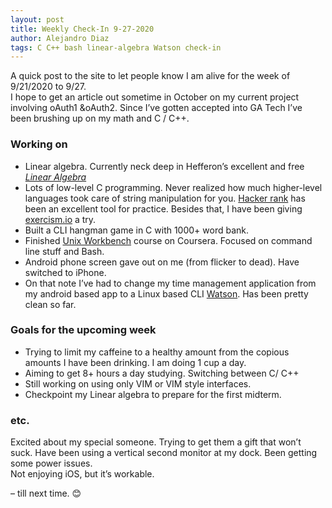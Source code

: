 ```yaml
---
layout: post
title: Weekly Check-In 9-27-2020
author: Alejandro Diaz
tags: C C++ bash linear-algebra Watson check-in
---
```


<p>A quick post to the site to let people know I am alive for the week of 9/21/2020 to 9/27.<br>
I hope to get an article out sometime in October on my current project involving oAuth1 &amp;oAuth2. Since I’ve gotten accepted into GA Tech I’ve been brushing up on my math and C / C++.</p>
<h3 id="working-on">Working on</h3>
<ul>
<li>Linear algebra. Currently neck deep in Hefferon’s excellent and free <em><a href="http://joshua.smcvt.edu/linearalgebra/">Linear Algebra</a></em></li>
<li>Lots of low-level C programming. Never realized how much higher-level languages took care of string manipulation for you. <a href="https://www.hackerrank.com">Hacker rank</a> has been an excellent tool for practice. Besides that, I have been giving <a href="https://exercism.io/">exercism.io</a> a try.</li>
<li>Built a CLI hangman game in C with 1000+ word bank.</li>
<li>Finished <a href="https://www.coursera.org/learn/unix">Unix Workbench</a> course on Coursera. Focused on command line stuff and Bash.</li>
<li>Android phone screen gave out on me (from flicker to dead). Have switched to iPhone.</li>
<li>On that note I’ve had to change my time management application from my android based app to a Linux based CLI <a href="https://github.com/TailorDev/Watson">Watson</a>. Has been pretty clean so far.</li>
</ul>
<h3 id="goals-for-the-upcoming-week">Goals for the upcoming week</h3>
<ul>
<li>Trying to limit my caffeine to a healthy amount from the copious amounts I have been drinking. I am doing 1 cup a day.</li>
<li>Aiming to get 8+ hours a day studying. Switching between C/ C++</li>
<li>Still working on using only VIM or VIM style interfaces.</li>
<li>Checkpoint my Linear algebra to prepare for the first midterm.</li>
</ul>
<h3 id="etc.">etc.</h3>
<p>Excited about my special someone. Trying to get them a gift that won’t suck. Have been using a vertical second monitor at my dock. Been getting some power issues.<br>
Not enjoying iOS, but it’s workable.</p>
<p>– till next time. 😊</p>

